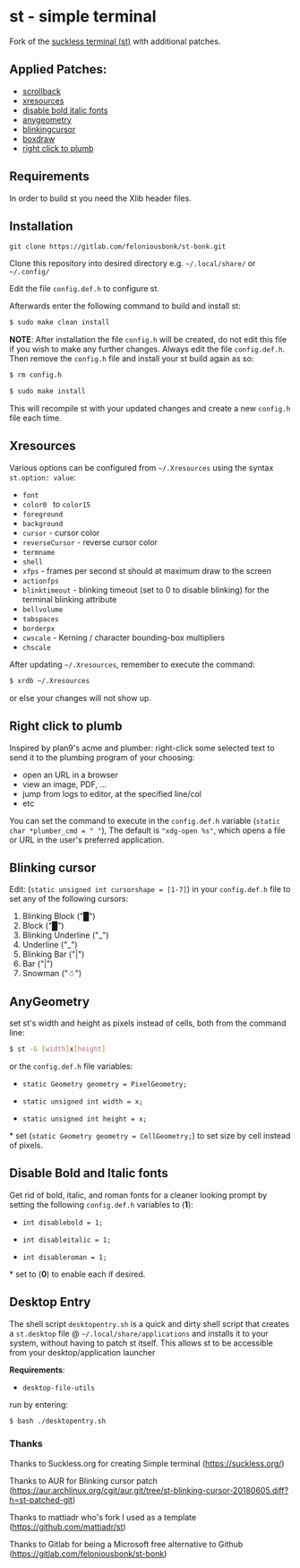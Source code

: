 # st - simple terminal
Fork of the [suckless terminal (st)](https://st.suckless.org/) with additional patches.

## Applied Patches:
- [scrollback](https://st.suckless.org/patches/scrollback/)
- [xresources](https://st.suckless.org/patches/xresources/)
- [disable bold italic fonts](https://st.suckless.org/patches/disable_bold_italic_fonts/)
- [anygeometry](https://st.suckless.org/patches/anygeometry/)
- [blinkingcursor](https://aur.archlinux.org/cgit/aur.git/tree/st-blinking-cursor-20180605.diff?h=st-patched-git)
- [boxdraw](https://st.suckless.org/patches/boxdraw/)
- [right click to plumb](https://st.suckless.org/patches/right_click_to_plumb/)

## Requirements
In order to build st you need the Xlib header files.

## Installation

`git clone https://gitlab.com/feloniousbonk/st-bonk.git` 

Clone this repository into desired directory e.g. `~/.local/share/` or `~/.config/`

Edit the file `config.def.h` to configure st.

Afterwards enter the following command to build and install st:
```bash
$ sudo make clean install
```
**NOTE**: After installation the file `config.h` will be created, do not edit this file if you wish to make any further changes. Always edit the file `config.def.h`. Then remove the `config.h` file and install your st build again as so:

```bash
$ rm config.h

$ sudo make install
```
This will recompile st with your updated changes and create a new `config.h` file each time.

## Xresources
Various options can be configured from `~/.Xresources` using the syntax `st.option: value`:
- `font`
- `color0 ` to `color15`
- `foreground`
- `background`
- `cursor` - cursor color
- `reverseCursor` - reverse cursor color
- `termname`
- `shell`
- `xfps` - frames per second st should at maximum draw to the screen
- `actionfps`
- `blinktimeout` - blinking timeout (set to 0 to disable blinking) for the terminal blinking attribute
- `bellvolume`
- `tabspaces`
- `borderpx`
- `cwscale` - Kerning / character bounding-box multipliers
- `chscale`

After updating `~/.Xresources`, remember to execute the command:
```bash
$ xrdb ~/.Xresources
```
or else your changes will not show up.

## Right click to plumb

Inspired by plan9's acme and plumber: right-click some selected text to send it to the plumbing program of your choosing:
  
- open an URL in a browser
- view an image, PDF, ...
- jump from logs to editor, at the specified line/col
- etc

You can set the command to execute in the `config.def.h` variable (`static char *plumber_cmd = " "`), The default is `"xdg-open %s"`, which opens a file or URL in the user's preferred application.

## Blinking cursor
Edit: (`static unsigned int cursorshape = [1-7]`) in your `config.def.h` file to set any of the following cursors: 

  1. Blinking Block ("█")
  2. Block ("█")
  3. Blinking Underline ("_")
  4. Underline ("_")
  5. Blinking Bar ("|")
  6. Bar ("|")
  7. Snowman ("☃")

## AnyGeometry
set st's width and height as pixels instead of cells, both from the command line:
```bash
$ st -G [width]x[height]
```
or the `config.def.h` file variables: 
 
 * `static Geometry geometry = PixelGeometry;` 
 
 * `static unsigned int width = x;` 
 
 * `static unsigned int height = x;`

\* set (`static Geometry geometry = CellGeometry;`) to set size by cell instead of pixels.

## Disable Bold and Italic fonts
Get rid of bold, italic, and roman fonts for a cleaner looking prompt by setting the following `config.def.h` variables to (**1**):

  * `int disablebold = 1;`

  * `int disableitalic = 1;`

  * `int disableroman = 1;`

\* set to (**0**) to enable each if desired.

## Desktop Entry
The shell script `desktopentry.sh` is a quick and dirty shell script that creates a `st.desktop` file @ `~/.local/share/applications`
and installs it to your system, without having to patch st itself. This allows st to be accessible from your desktop/application launcher

**Requirements**:  

  * `desktop-file-utils`

run by entering:
```bash
$ bash ./desktopentry.sh
``` 

### Thanks
Thanks to Suckless.org for creating Simple terminal (https://suckless.org/)

Thanks to AUR for Blinking cursor patch (https://aur.archlinux.org/cgit/aur.git/tree/st-blinking-cursor-20180605.diff?h=st-patched-git)

Thanks to mattiadr who's fork I used as a template (https://github.com/mattiadr/st)

Thanks to Gitlab for being a Microsoft free alternative to Github (https://gitlab.com/feloniousbonk/st-bonk)
